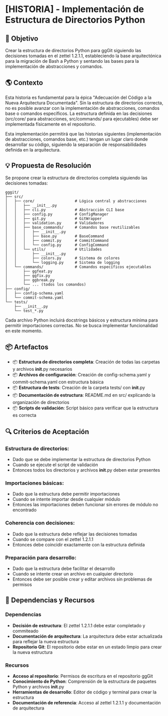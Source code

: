 # [HISTORIA] - Implementación de Estructura de Directorios Python

## 🎯 Objetivo

Crear la estructura de directorios Python para ggGit siguiendo las decisiones tomadas en el zettel 1.2.1.1, estableciendo la base arquitectónica para la migración de Bash a Python y sentando las bases para la implementación de abstracciones y comandos.

## 🌎 Contexto

Esta historia es fundamental para la épica "Adecuación del Código a la Nueva Arquitectura Documentada". Sin la estructura de directorios correcta, no es posible avanzar con la implementación de abstracciones, comandos base o comandos específicos. La estructura definida en las decisiones (src/core/ para abstracciones, src/commands/ para ejecutables) debe ser implementada físicamente en el repositorio.

Esta implementación permitirá que las historias siguientes (implementación de abstracciones, comandos base, etc.) tengan un lugar claro donde desarrollar su código, siguiendo la separación de responsabilidades definida en la arquitectura.

## 💡 Propuesta de Resolución

Se propone crear la estructura de directorios completa siguiendo las decisiones tomadas:

```
gggit/
├── src/
│   ├── core/                  # Lógica central y abstracciones
│   │   ├── __init__.py
│   │   ├── cli.py             # Abstracción CLI base
│   │   ├── config.py          # ConfigManager
│   │   ├── git.py             # GitWrapper
│   │   ├── validation.py      # Validadores
│   │   ├── base_commands/     # Comandos base reutilizables
│   │   │   ├── __init__.py
│   │   │   ├── base.py        # BaseCommand
│   │   │   ├── commit.py      # CommitCommand
│   │   │   └── config.py      # ConfigCommand
│   │   └── utils/             # Utilidades
│   │       ├── __init__.py
│   │       ├── colors.py      # Sistema de colores
│   │       └── logging.py     # Sistema de logging
│   └── commands/              # Comandos específicos ejecutables
│       ├── ggfeat.py
│       ├── ggfix.py
│       ├── ggbreak.py
│       └── ... (todos los comandos)
├── config/
│   ├── config-schema.yaml
│   └── commit-schema.yaml
└── tests/
    ├── __init__.py
    └── test_*.py
```

Cada archivo Python incluirá docstrings básicos y estructura mínima para permitir importaciones correctas. No se busca implementar funcionalidad en este momento.

## 📦 Artefactos

- 📦 **Estructura de directorios completa**: Creación de todas las carpetas y archivos __init__.py necesarios
- 📦 **Archivos de configuración**: Creación de config-schema.yaml y commit-schema.yaml con estructura básica
- 📦 **Estructura de tests**: Creación de la carpeta tests/ con __init__.py
- 📦 **Documentación de estructura**: README.md en src/ explicando la organización de directorios
- 📦 **Scripts de validación**: Script básico para verificar que la estructura es correcta

## 🔍 Criterios de Aceptación

### Estructura de directorios:
- Dado que se debe implementar la estructura de directorios Python
- Cuando se ejecute el script de validación
- Entonces todos los directorios y archivos __init__.py deben estar presentes

### Importaciones básicas:
- Dado que la estructura debe permitir importaciones
- Cuando se intente importar desde cualquier módulo
- Entonces las importaciones deben funcionar sin errores de módulo no encontrado

### Coherencia con decisiones:
- Dado que la estructura debe reflejar las decisiones tomadas
- Cuando se compare con el zettel 1.2.1.1
- Entonces debe coincidir exactamente con la estructura definida

### Preparación para desarrollo:
- Dado que la estructura debe facilitar el desarrollo
- Cuando se intente crear un archivo en cualquier directorio
- Entonces debe ser posible crear y editar archivos sin problemas de permisos

## 🔗 Dependencias y Recursos

### Dependencias

- **Decisión de estructura**: El zettel 1.2.1.1 debe estar completado y commiteado
- **Documentación de arquitectura**: La arquitectura debe estar actualizada para reflejar la nueva estructura
- **Repositorio Git**: El repositorio debe estar en un estado limpio para crear la nueva estructura

### Recursos

- **Acceso al repositorio**: Permisos de escritura en el repositorio ggGit
- **Conocimiento de Python**: Comprensión de la estructura de paquetes Python y archivos __init__.py
- **Herramientas de desarrollo**: Editor de código y terminal para crear la estructura
- **Documentación de referencia**: Acceso al zettel 1.2.1.1 y documentación de arquitectura

